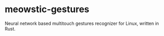 # meowstic-gestures
Neural network based multitouch gestures recognizer for Linux, written in Rust.

